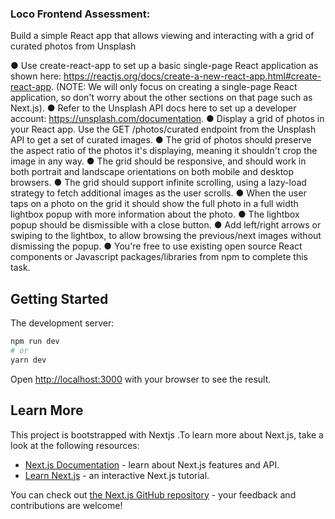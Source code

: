 ### Loco Frontend Assessment:

Build a simple React app that allows viewing and interacting with a grid of curated photos from Unsplash

● Use create-react-app to set up a basic single-page React application as shown here: https://reactjs.org/docs/create-a-new-react-app.html#create-react-app. (NOTE: We will only focus on creating a single-page React application, so don't worry about the other sections on that page such as Next.js).
● Refer to the Unsplash API docs here to set up a developer account: https://unsplash.com/documentation.
● Display a grid of photos in your React app. Use the GET /photos/curated endpoint from the Unsplash API to get a set of curated images.
● The grid of photos should preserve the aspect ratio of the photos it's displaying, meaning it shouldn't crop the image in any way.
● The grid should be responsive, and should work in both portrait and landscape orientations on both mobile and desktop browsers.
● The grid should support infinite scrolling, using a lazy-load strategy to fetch additional images as the user scrolls.
● When the user taps on a photo on the grid it should show the full photo in a full width lightbox popup with more information about the photo.
● The lightbox popup should be dismissible with a close button.
● Add left/right arrows or swiping to the lightbox, to allow browsing the previous/next
images without dismissing the popup.
● You're free to use existing open source React components or Javascript
packages/libraries from npm to complete this task.

## Getting Started

The development server:

```bash
npm run dev
# or
yarn dev
```

Open [http://localhost:3000](http://localhost:3000) with your browser to see the result.

## Learn More

This project is bootstrapped with Nextjs .To learn more about Next.js, take a look at the following resources:

- [Next.js Documentation](https://nextjs.org/docs) - learn about Next.js features and API.
- [Learn Next.js](https://nextjs.org/learn) - an interactive Next.js tutorial.

You can check out [the Next.js GitHub repository](https://github.com/vercel/next.js/) - your feedback and contributions are welcome!
